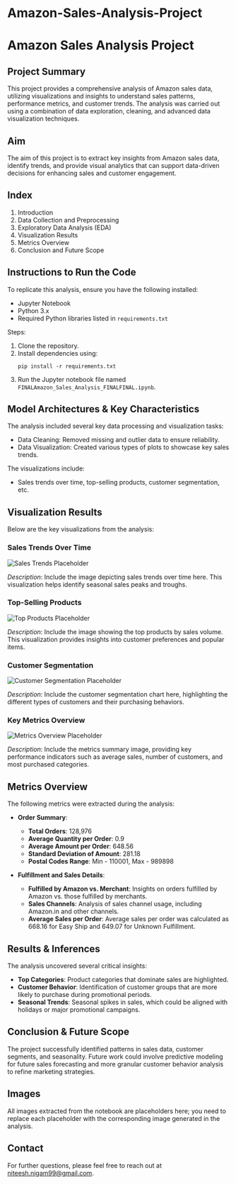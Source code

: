 # Amazon-Sales-Analysis-Project
# Amazon Sales Analysis Project

## Project Summary

This project provides a comprehensive analysis of Amazon sales data, utilizing visualizations and insights to understand sales patterns, performance metrics, and customer trends. The analysis was carried out using a combination of data exploration, cleaning, and advanced data visualization techniques.

## Aim

The aim of this project is to extract key insights from Amazon sales data, identify trends, and provide visual analytics that can support data-driven decisions for enhancing sales and customer engagement.

## Index

1. Introduction
2. Data Collection and Preprocessing
3. Exploratory Data Analysis (EDA)
4. Visualization Results
5. Metrics Overview
6. Conclusion and Future Scope

## Instructions to Run the Code

To replicate this analysis, ensure you have the following installed:

- Jupyter Notebook
- Python 3.x
- Required Python libraries listed in `requirements.txt`

Steps:

1. Clone the repository.
2. Install dependencies using:
   ```
   pip install -r requirements.txt
   ```
3. Run the Jupyter notebook file named `FINALAmazon_Sales_Analysis_FINALFINAL.ipynb`.

## Model Architectures & Key Characteristics

The analysis included several key data processing and visualization tasks:

- Data Cleaning: Removed missing and outlier data to ensure reliability.
- Data Visualization: Created various types of plots to showcase key sales trends.

The visualizations include:
- Sales trends over time, top-selling products, customer segmentation, etc.

## Visualization Results

Below are the key visualizations from the analysis:

### Sales Trends Over Time

![Sales Trends Placeholder](./images/sales_trends_placeholder.png)

*Description*: Include the image depicting sales trends over time here. This visualization helps identify seasonal sales peaks and troughs.

### Top-Selling Products

![Top Products Placeholder](./images/top_products_placeholder.png)

*Description*: Include the image showing the top products by sales volume. This visualization provides insights into customer preferences and popular items.

### Customer Segmentation

![Customer Segmentation Placeholder](./images/customer_segmentation_placeholder.png)

*Description*: Include the customer segmentation chart here, highlighting the different types of customers and their purchasing behaviors.

### Key Metrics Overview

![Metrics Overview Placeholder](./images/metrics_overview_placeholder.png)

*Description*: Include the metrics summary image, providing key performance indicators such as average sales, number of customers, and most purchased categories.

## Metrics Overview

The following metrics were extracted during the analysis:

- **Order Summary**:
  - **Total Orders**: 128,976
  - **Average Quantity per Order**: 0.9
  - **Average Amount per Order**: 648.56
  - **Standard Deviation of Amount**: 281.18
  - **Postal Codes Range**: Min - 110001, Max - 989898

- **Fulfillment and Sales Details**:
  - **Fulfilled by Amazon vs. Merchant**: Insights on orders fulfilled by Amazon vs. those fulfilled by merchants.
  - **Sales Channels**: Analysis of sales channel usage, including Amazon.in and other channels.
  - **Average Sales per Order**: Average sales per order was calculated as 668.16 for Easy Ship and 649.07 for Unknown Fulfillment.

## Results & Inferences

The analysis uncovered several critical insights:

- **Top Categories**: Product categories that dominate sales are highlighted.
- **Customer Behavior**: Identification of customer groups that are more likely to purchase during promotional periods.
- **Seasonal Trends**: Seasonal spikes in sales, which could be aligned with holidays or major promotional campaigns.

## Conclusion & Future Scope

The project successfully identified patterns in sales data, customer segments, and seasonality. Future work could involve predictive modeling for future sales forecasting and more granular customer behavior analysis to refine marketing strategies.

## Images

All images extracted from the notebook are placeholders here; you need to replace each placeholder with the corresponding image generated in the analysis.

## Contact

For further questions, please feel free to reach out at niteesh.nigam99@gmail.com.


